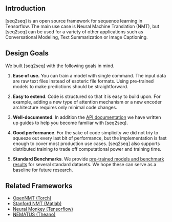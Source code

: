 ## Introduction

[seq2seq] is an open source framework for sequence learning in Tensorflow.
The main use case is Neural Machine Translation (NMT), but [seq2seq] can be
used for a variety of other applications such as Conversational Modeling,
Text Summarization or Image Captioning.

## Design Goals

We built [seq2seq] with the following goals in mind.

1. **Ease of use.** You can train a model with single command. The input data are raw text files instead of esoteric file formats. Using  pre-trained models to make predictions should be straightforward.

2. **Easy to extend**. Code is structured so that it is easy to build upon. For example, adding a new type of attention mechanism or a new encoder architecture requires only minimal code changes.

3. **Well-documented**. In addition the [API documentation]() we have written up guides to help you become familiar with [seq2seq].

4. **Good performance**. For the sake of code simplicity we did not triy to squeeze out every last bit of performance, but the implementation is fast enough to cover most production use cases. [seq2seq] also supports distributed training to trade off computational power and training time.

5. **Standard Benchmarks**. We provide [pre-trained models and benchmark results](benchmarks.md) for several standard datasets. We hope these can serve as a baseline for future research.

## Related Frameworks

- [OpenNMT (Torch)](http://opennmt.net/)
- [Stanford NMT (Matlab)](http://nlp.stanford.edu/projects/nmt/)
- [Neural Monkey (Tensorflow)](https://github.com/ufal/neuralmonkey)
- [NEMATUS (Theano)](https://github.com/rsennrich/nematus)
